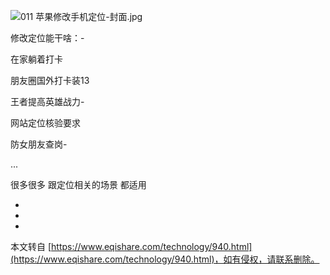 ![011 苹果修改手机定位-封面.jpg](https://www.eqishare.com/zb_users/upload/2022/06/202206151655256752211416.jpg)

修改定位能干啥：-

在家躺着打卡

朋友圈国外打卡装13

王者提高英雄战力-

网站定位核验要求

防女朋友查岗-

...

很多很多 跟定位相关的场景 都适用

-

-

-

本文转自 [https://www.eqishare.com/technology/940.html](https://www.eqishare.com/technology/940.html)，如有侵权，请联系删除。